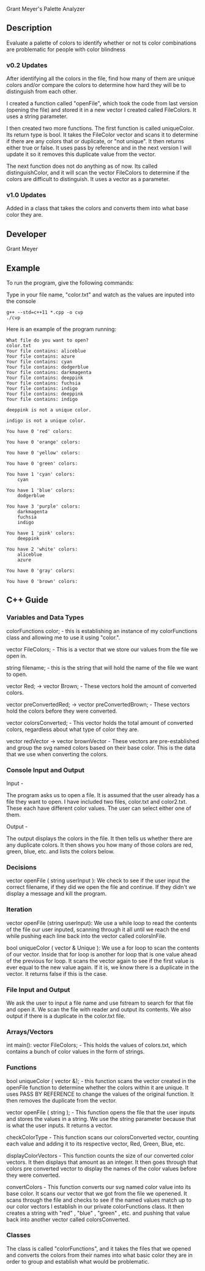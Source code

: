 Grant Meyer's Palette Analyzer

## Description

Evaluate a palette of colors to identify whether or not ts color combinations are problematic for people with color blindness

### v0.2 Updates

After identifying all the colors in the file, find how many of them are unique colors and/or compare the colors to determine how hard they will be to distinguish from each other.

I created a function called "openFile", which took the code from last version (opening the file) and stored it in a new vector I created called FileColors. It uses a string parameter.

I then created two more functions.
The first function is called uniqueColor. Its return type is bool. It takes the FileColor vector and scans it to determine if there are any colors that or duplicate, or "not unique". It then returns either true or false. It uses pass by reference and in the next version I will update it so it removes this duplicate value from the vector.

The next function does not do anything as of now. Its called distinguishColor, and it will scan the vector FileColors to determine if the colors are difficult to distinguish. It uses a vector as a parameter.


### v1.0 Updates

Added in a class that takes the colors and converts them into what base color they are. 


## Developer

Grant Meyer

## Example

To run the program, give the following commands:

Type in your file name, "color.txt" and watch as the values are inputed into the console

```
g++ --std=c++11 *.cpp -o cvp
./cvp
```

Here is an example of the program running:

```
What file do you want to open?
color.txt
Your file contains: aliceblue
Your file contains: azure
Your file contains: cyan
Your file contains: dodgerblue
Your file contains: darkmagenta
Your file contains: deeppink
Your file contains: fuchsia
Your file contains: indigo
Your file contains: deeppink
Your file contains: indigo

deeppink is not a unique color.

indigo is not a unique color.

You have 0 'red' colors:

You have 0 'orange' colors:

You have 0 'yellow' colors:

You have 0 'green' colors:

You have 1 'cyan' colors:
    cyan

You have 1 'blue' colors:
    dodgerblue

You have 3 'purple' colors:
    darkmagenta
    fuchsia
    indigo

You have 1 'pink' colors:
    deeppink

You have 2 'white' colors:
    aliceblue
    azure

You have 0 'gray' colors:

You have 0 'brown' colors:

```

## C++ Guide

### Variables and Data Types

colorFunctions color; - this is establishing an instance of my colorFunctions class and allowing me to use it using "color.".

vector <string> FileColors; - This is a vector that we store our values from the file we open in.

string filename; - this is the string that will hold the name of the file we want to open.


vector <string> Red; -> vector <string> Brown; - These vectors hold the amount of converted colors.

vector <string> preConvertedRed; -> vector <string> preConvertedBrown; - These vectors hold the colors before they were converted.

vector <string> colorsConverted; - This vector holds the total amount of converted colors, regardless about what type of color they are.

vector <string> redVector -> vector <string> brownVector - These vectors are pre-established and group the svg named colors based on their base color. This is the data that we use when converting the colors.

### Console Input and Output

Input -

The program asks us to open a file. It is assumed that the user already has a file they want to open. I have included two files, color.txt and color2.txt. These each have different color values. The user can select either one of them. 


Output -

The output displays the colors in the file. It then tells us whether there are any duplicate colors. It then shows you how many of those colors are red, green, blue, etc. and lists the colors below.


 
### Decisions

vector <string> openFile ( string userInput ): We check to see if the user input the correct filename, if they did we open the file and continue. If they didn't we display a message and kill the program.

### Iteration

vector <string> openFile (string userInput): We use a while loop to read the contents of the file our user inputed, scanning through it all until we reach the end while pushing each line back into the vector called colorsInFile. 

bool uniqueColor ( vector <string> & Unique ): We use a for loop to scan the contents of our vector. Inside that for loop is another for loop that is one value ahead of the previous for loop. It scans the vector again to see if the first value is ever equal to the new value again. If it is, we know there is a duplicate in the vector. It returns false if this is the case.

### File Input and Output

We ask the user to input a file name and use fstream to search for that file and open it. We scan the file with reader and output its contents. We also output if there is a duplicate in the color.txt file.

### Arrays/Vectors

int main(): 
vector <string> FileColors; - This holds the values of colors.txt, which contains a bunch of color values in the form of strings.

### Functions

bool uniqueColor ( vector <string> &); - this function scans the vector created in the openFile function to determine whether the colors within it are unique. It uses PASS BY REFERENCE to change the values of the original function. It then removes the duplicate from the vector.


vector <string> openFile ( string ); - This function opens the file that the user inputs and stores the values in a string. We use the string parameter because that is what the user inputs. It returns a vector.

checkColorType - This function scans our colorsConverted vector, counting each value and adding it to its respective vector, Red, Green, Blue, etc.

displayColorVectors - This function counts the size of our converted color vectors. It then displays that amount as an integer. It then goes through that colors pre converted vector to display the names of the color values before they were converted.

convertColors - This function converts our svg named color value into its base color. It scans our vector that we got from the file we openened. It scans through the file and checks to see if the named values match up to our color vectors I establish in our private colorFunctions class. It then creates a string with "red" , "blue" , "green" , etc. and pushing that value back into another vector called colorsConverted.

### Classes

The class is called "colorFunctions", and it takes the files that we opened and converts the colors from their names into what basic color they are in order to group and establish what would be problematic.
